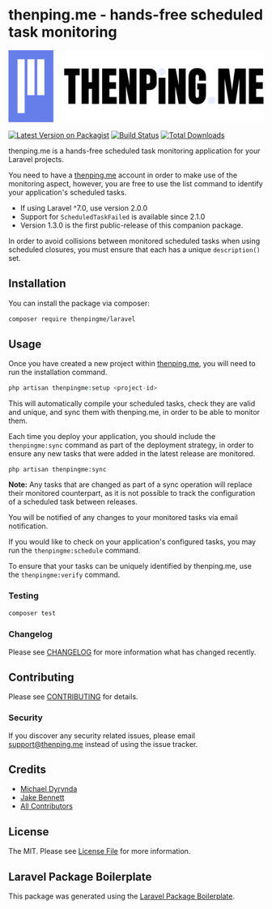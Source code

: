 # thenping.me - hands-free scheduled task monitoring

![](./.github/logo.png)

[![Latest Version on Packagist](https://img.shields.io/packagist/v/thenpingme/laravel.svg?style=flat-square)](https://packagist.org/packages/thenpingme/laravel)
[![Build Status](https://github.com/thenpingme/thenpingme-laravel/workflows/run-tests/badge.svg)](https://github.com/thenpingme/thenpingme-laravel/actions?query=workflow%3Arun-tests)
[![Total Downloads](https://img.shields.io/packagist/dt/thenpingme/laravel.svg?style=flat-square)](https://packagist.org/packages/thenpingme/laravel)

thenping.me is a hands-free scheduled task monitoring application for your Laravel projects.

You need to have a [thenping.me](https://thenping.me) account in order to make use of the monitoring aspect, however, you are free to use the list command to identify your application's scheduled tasks.

* If using Laravel ^7.0, use version 2.0.0
* Support for `ScheduledTaskFailed` is available since 2.1.0
* Version 1.3.0 is the first public-release of this companion package.

In order to avoid collisions between monitored scheduled tasks when using scheduled closures, you must ensure that each has a unique `description()` set.

## Installation

You can install the package via composer:

```bash
composer require thenpingme/laravel
```

## Usage
Once you have created a new project within [thenping.me](https://thenping.me), you will need to run the installation command.

``` php
php artisan thenpingme:setup <project-id>
```

This will automatically compile your scheduled tasks, check they are valid and unique, and sync them with thenping.me, in order to be able to monitor them.

Each time you deploy your application, you should include the `thenpingme:sync` command as part of the deployment strategy, in order to ensure any new tasks that were added in the latest release are monitored.

```
php artisan thenpingme:sync
```

**Note:** Any tasks that are changed as part of a sync operation will replace their monitored counterpart, as it is not possible to track the configuration of a scheduled task between releases.

You will be notified of any changes to your monitored tasks via email notification.

If you would like to check on your application's configured tasks, you may run the `thenpingme:schedule` command.

To ensure that your tasks can be uniquely identified by thenping.me, use the `thenpingme:verify` command.

### Testing

``` bash
composer test
```

### Changelog

Please see [CHANGELOG](CHANGELOG.md) for more information what has changed recently.

## Contributing

Please see [CONTRIBUTING](CONTRIBUTING.md) for details.

### Security

If you discover any security related issues, please email support@thenping.me instead of using the issue tracker.

## Credits

- [Michael Dyrynda](https://github.com/michaeldyrynda)
- [Jake Bennett](https://github.com/JacobBennett)
- [All Contributors](../../contributors)

## License

The MIT. Please see [License File](LICENSE.md) for more information.

## Laravel Package Boilerplate

This package was generated using the [Laravel Package Boilerplate](https://laravelpackageboilerplate.com).
